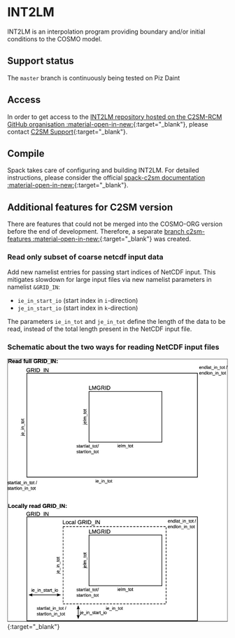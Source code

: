 
# INT2LM

INT2LM is an interpolation program providing boundary and/or initial conditions to the COSMO model.

## Support status

The `master` branch is continuously being tested on Piz Daint

## Access

In order to get access to the [INT2LM repository hosted on the C2SM-RCM GitHub organisation :material-open-in-new:](https://github.com/C2SM-RCM/int2lm){:target="_blank"}, 
please contact [C2SM Support](mailto:support@c2sm.ethz.ch){:target="_blank"}.

## Compile

Spack takes care of configuring and building INT2LM. For detailed instructions,
please consider the official [spack-c2sm documentation :material-open-in-new:](https://c2sm.github.io/spack-c2sm/latest){:target="_blank"}.

## Additional features for C2SM version

There are features that could not be merged into the COSMO-ORG version before the end of development.
Therefore, a separate [branch c2sm-features :material-open-in-new:](https://github.com/C2SM-RCM/int2lm/tree/c2sm-features){:target="_blank"} was created.

### Read only subset of coarse netcdf input data 

Add new namelist entries for passing start indices of NetCDF input. 
This mitigates slowdown for large input files via new namelist parameters in namelist `&GRID_IN`:

* `ie_in_start_io` (start index in `i`-direction)
* `je_in_start_io` (start index in `k`-direction) 

The parameters `ie_in_tot` and `je_in_tot` define the length of the data to be read, instead of the total length present in the NetCDF input file. 

### Schematic about the two ways for reading NetCDF input files
![](images/int2lm_subset_schematic.png){:target="_blank"}
